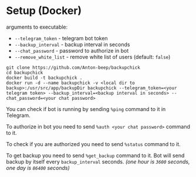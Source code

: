 # Setup (Docker)

arguments to executable:
- `--telegram_token` - telegram bot token
- `--backup_interval` - backup interval in seconds
- `--chat_password` - password to authorize in bot
- `--remove_white_list` - remove white list of users (default: `false`)
```shell
git clone https://github.com/Anton-beep/backupchick
cd backupchick
docker build -t backupchick .
docker run -d --name backupchick -v <local dir to backup>:/usr/src/app/backupDir backupchick --telegram_token=<your telegram token> --backup_interval=<backup interval in seconds> --chat_password=<your chat password>  
```

You can check if bot is running by sending `%ping` command to it in Telegram.

To authorize in bot you need to send `%auth <your chat password>` command to it.

To check if you are authorized you need to send `%status` command to it.

To get backup you need to send `%get_backup` command to it. Bot will send backup by itself every `backup_interval` seconds. _(one hour is `3600` seconds, one day is `86400` seconds)_